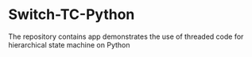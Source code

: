 # Switch-TC-Python
The repository contains app demonstrates the use of threaded code for hierarchical state machine on Python

